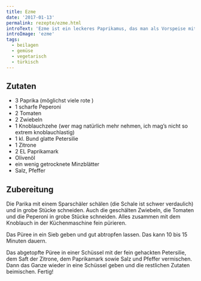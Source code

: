 ```yaml
---
title: Ezme
date: '2017-01-13'
permalink: rezepte/ezme.html
introText: 'Ezme ist ein leckeres Paprikamus, das man als Vorspeise mit ein wenig Brot essen kann. Ich bevorzuge es allerdings als Grundlage für meine Wraps. Ezme und/oder Humus kommen als Grundlage in die Wraps, dann weiteres Gemüse als eigentliche Füllung. Ezme ist dabei eine wichtige würzende Beigabe.'
introImage: 'ezme'
tags:
  - beilagen
  - gemüse
  - vegetarisch
  - türkisch
---
```


<aside class="recipe__ingredients">

## Zutaten

- 3 Paprika (möglichst viele rote )
- 1 scharfe Peperoni
- 2 Tomaten
- 2 Zwiebeln
- 1 Knoblauchzehe (wer mag natürlich mehr nehmen, ich mag’s nicht so extrem knoblauchlastig)
- 1 kl. Bund glatte Petersilie
- 1 Zitrone
- 2 EL Paprikamark
- Olivenöl
- ein wenig getrocknete Minzblätter
- Salz, Pfeffer

</aside>

<div class="recipe__content">

## Zubereitung

Die Parika mit einem Sparschäler schälen (die Schale ist schwer verdaulich) und in grobe Stücke schneiden. Auch die geschälten Zwiebeln, die Tomaten und die Peperoni in grobe Stücke schneiden. Alles zusammen mit dem Knoblauch in der Küchenmaschine fein pürieren.

Das Püree in ein Sieb geben und gut abtropfen lassen. Das kann 10 bis 15 Minuten dauern.

Das abgetopfte Püree in einer Schüssel mit der fein gehackten Petersilie, dem Saft der Zitrone, dem Paprikamark sowie Salz und Pfeffer vermischen.
Dann das Ganze wieder in eine Schüssel geben und die restlichen Zutaten beimischen. Fertig!

</div>
